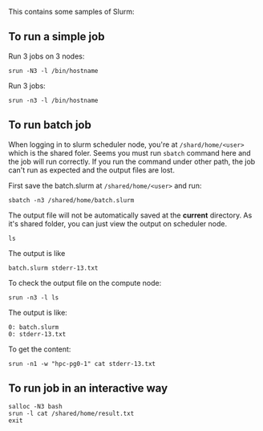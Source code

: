 This contains some samples of Slurm:

## To run a simple job

Run 3 jobs on 3 nodes:
```
srun -N3 -l /bin/hostname
```

Run 3 jobs:
```
srun -n3 -l /bin/hostname
```

## To run batch job
When logging in to slurm scheduler node, you're at `/shard/home/<user>` which is the shared foler. Seems you must run `sbatch` command here and the job will run correctly. If you run the command under other path, the job can't run as expected and the output files are lost.

First save the batch.slurm at `/shared/home/<user>` and run:
```
sbatch -n3 /shared/home/batch.slurm
```

The output file will not be automatically saved at the **current** directory. As it's shared folder, you can just view the output on scheduler node. 
```
ls
```
The output is like
```
batch.slurm stderr-13.txt
```

To check the output file on the compute node:
```
srun -n3 -l ls
```
The output is like:
```
0: batch.slurm
0: stderr-13.txt
```

To get the content:
```
srun -n1 -w "hpc-pg0-1" cat stderr-13.txt
```

## To run job in an interactive way
```
salloc -N3 bash
srun -l cat /shared/home/result.txt
exit
```